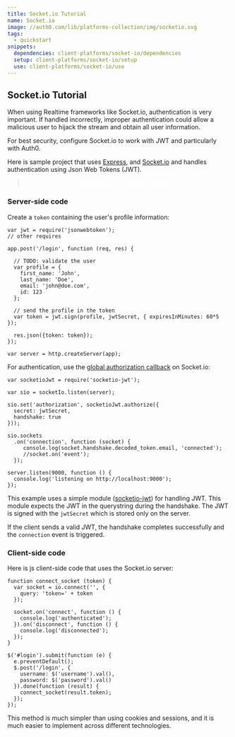 ```yaml
---
title: Socket.io Tutorial
name: Socket.io
image: //auth0.com/lib/platforms-collection/img/socketio.svg
tags:
  - quickstart
snippets:
  dependencies: client-platforms/socket-io/dependencies
  setup: client-platforms/socket-io/setup
  use: client-platforms/socket-io/use
---
```


## Socket.io Tutorial

When using Realtime frameworks like Socket.io, authentication is very important. If handled incorrectly, improper authentication could allow a malicious user to hijack the stream and obtain all user information.

For best security, configure Socket.io to work with JWT and particularly with Auth0.

Here is sample project that uses [Express](http://expressjs.com/), and [Socket.io](http://socket.io) and handles authentication using Json Web Tokens (JWT).

<div class="package" style="text-align: center;">
  <blockquote>
    <a href="https://github.com/auth0/socketio-jwt/tree/master/example" class="btn btn-lg btn-success btn-package" style="text-transform: uppercase; color: white">
      <span style="display: block">Download a working sample</span>
    </a>
  </blockquote>
</div>

### Server-side code

Create a `token` containing the user's profile information:

    var jwt = require('jsonwebtoken');
    // other requires

    app.post('/login', function (req, res) {

      // TODO: validate the user
      var profile = {
        first_name: 'John',
        last_name: 'Doe',
        email: 'john@doe.com',
        id: 123
      };

      // send the profile in the token
      var token = jwt.sign(profile, jwtSecret, { expiresInMinutes: 60*5 });

      res.json({token: token});
    });

    var server = http.createServer(app);

For authentication, use the [global authorization callback](https://github.com/LearnBoost/socket.io/wiki/Authorizing) on Socket.io:

    var socketioJwt = require('socketio-jwt');

    var sio = socketIo.listen(server);

    sio.set('authorization', socketioJwt.authorize({
      secret: jwtSecret,
      handshake: true
    }));

    sio.sockets
      .on('connection', function (socket) {
         console.log(socket.handshake.decoded_token.email, 'connected');
         //socket.on('event');
      });

    server.listen(9000, function () {
      console.log('listening on http://localhost:9000');
    });

This example uses a simple module ([socketio-jwt](https://github.com/auth0/socketio-jwt)) for handling JWT. This module expects the JWT in the querystring during the handshake. The JWT is signed with the `jwtSecret` which is stored only on the server.

If the client sends a valid JWT, the handshake completes successfully and the `connection` event is triggered.


### Client-side code

Here is js client-side code that uses the Socket.io server:

    function connect_socket (token) {
      var socket = io.connect('', {
        query: 'token=' + token
      });

      socket.on('connect', function () {
        console.log('authenticated');
      }).on('disconnect', function () {
        console.log('disconnected');
      });
    }

    $('#login').submit(function (e) {
      e.preventDefault();
      $.post('/login', {
        username: $('username').val(),
        password: $('password').val()
      }).done(function (result) {
        connect_socket(result.token);
      });
    });

This method is much simpler than using cookies and sessions, and it is much easier to implement across different technologies.
